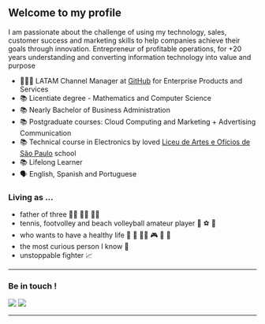 ## Welcome to my profile 
I am passionate about the challenge of using my technology, sales, customer success and marketing skills to help companies achieve their goals through innovation. Entrepreneur of profitable operations, for +20 years understanding and converting information technology into value and purpose

- 🤵🏻‍♂️ LATAM Channel Manager at [GitHub](https://github.com/enterprise) for Enterprise Products and Services
- 📚 Licentiate degree - Mathematics and Computer Science
- 📚 Nearly Bachelor of Business Administration
- 📚 Postgraduate courses: Cloud Computing and Marketing + Advertising Communication
- 📚 Technical course in Electronics by loved [Liceu de Artes e Ofícios de São Paulo](https://www.liceuescola.com.br/) school
- 📚 Lifelong Learner
- 🗣️ English, Spanish and Portuguese


### Living as ... 

- father of three 👧🏻 👧🏻 👧🏻
- tennis, footvolley and beach volleyball amateur player 🎾 ⚽️ 🏐
- who wants to have a healthy life 🍲 🎼 🧘🏻 🎮 🐶 💞
- the most curious person I know 🧩
- unstoppable fighter 📈 

---

### Be in touch !

<div>
  <a href="https://www.linkedin.com/in/marciososie/"><img src="https://img.shields.io/badge/-LinkedIn-%230077B5?style=for-the-badge&logo=linkedin&logoColor=white" target="_blank"></a>
  <a href = "mailto:marcio.eduardo@github.com"><img src="https://img.shields.io/badge/-Gmail-%23333?style=for-the-badge&logo=gmail&logoColor=white" target="_blank"></a>

  ---
  
  
